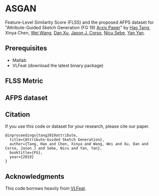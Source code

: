 # ASGAN
Feature-Level Similarity Score (FLSS) and the proposed AFPS dataset for "Attribute-Guided Sketch Generation (FG 19) [Arxiv Paper](https://arxiv.org/abs/1901.09774)" by [Hao Tang](http://disi.unitn.it/~hao.tang/), Xinya Chen, [Wei Wang](https://weiwangtrento.github.io/), [Dan Xu](http://www.robots.ox.ac.uk/~danxu/), [Jason J. Corso](http://web.eecs.umich.edu/~jjcorso/), [Nicu Sebe](http://disi.unitn.it/~sebe/), [Yan Yan](https://userweb.cs.txstate.edu/~y_y34/). 

## Prerequisites
- Matlab
- VLFeat (download the latest binary package)

## FLSS Metric

## AFPS dataset


## Citation
If you use this code or dataset for your research, please cite our paper.

```
@inproceedings{tang2019attribute,
  title={Attribute-Guided Sketch Generation},
  author={Tang, Hao and Chen, Xinya and Wang, Wei and Xu, Dan and Corso, Jason J and Sebe, Nicu and Yan, Yan},
  booktitle={FG},
  year={2019}
}

```

## Acknowledgments
This code borrows heavily from [VLFeat](http://www.vlfeat.org/).

